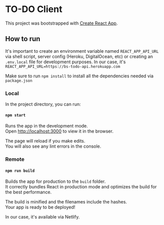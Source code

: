 # TO-DO Client

This project was bootstrapped with [Create React App](https://github.com/facebook/create-react-app).

## How to run

It's important to create an environment variable named `REACT_APP_API_URL` via shell script, server config (Heroku, DigitalOcean, etc) or creating an `.env.local` file for development purposes. In our case, it's `REACT_APP_API_URL=https://bs-todo-api.herokuapp.com`

Make sure to run `npm install` to install all the dependencies needed via `package.json`

### Local

In the project directory, you can run:

#### `npm start`

Runs the app in the development mode.\
Open [http://localhost:3000](http://localhost:3000) to view it in the browser.

The page will reload if you make edits.\
You will also see any lint errors in the console.

### Remote

#### `npm run build`

Builds the app for production to the `build` folder.\
It correctly bundles React in production mode and optimizes the build for the best performance.

The build is minified and the filenames include the hashes.\
Your app is ready to be deployed!

In our case, it's available via Netlify.
